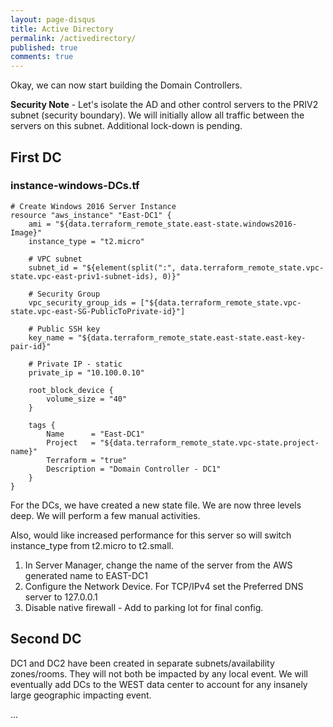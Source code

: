 ```yaml
---
layout: page-disqus
title: Active Directory
permalink: /activedirectory/
published: true
comments: true
---
```


Okay, we can now start building the Domain Controllers.

**Security Note** - Let's isolate the AD and other control servers to the PRIV2 subnet (security boundary).  We will initially allow all traffic between the servers on this subnet.  Additional lock-down is pending.

## First DC

### instance-windows-DCs.tf

```
# Create Windows 2016 Server Instance
resource "aws_instance" "East-DC1" {
    ami = "${data.terraform_remote_state.east-state.windows2016-Image}"
    instance_type = "t2.micro"

    # VPC subnet
    subnet_id = "${element(split(":", data.terraform_remote_state.vpc-state.vpc-east-priv1-subnet-ids), 0)}"

    # Security Group
    vpc_security_group_ids = ["${data.terraform_remote_state.vpc-state.vpc-east-SG-PublicToPrivate-id}"]

    # Public SSH key
    key_name = "${data.terraform_remote_state.east-state.east-key-pair-id}"

    # Private IP - static
    private_ip = "10.100.0.10"

    root_block_device {
        volume_size = "40"
    }

    tags {
        Name      = "East-DC1"
        Project   = "${data.terraform_remote_state.vpc-state.project-name}"
        Terraform = "true"
        Description = "Domain Controller - DC1"
    }
}
```

For the DCs, we have created a new state file.  We are now three levels deep.  We will perform a few manual activities.

Also, would like increased performance for this server so will switch instance_type from t2.micro to t2.small. 

1. In Server Manager, change the name of the server from the AWS generated name to EAST-DC1
1. Configure the Network Device.  For TCP/IPv4 set the Preferred DNS server to 127.0.0.1
1. Disable native firewall - Add to parking lot for final config.


## Second DC

DC1 and DC2 have been created in separate subnets/availability zones/rooms.  They will not both be impacted by any local event.  We will eventually add DCs to the WEST data center to account for any insanely large geographic impacting event.

...
